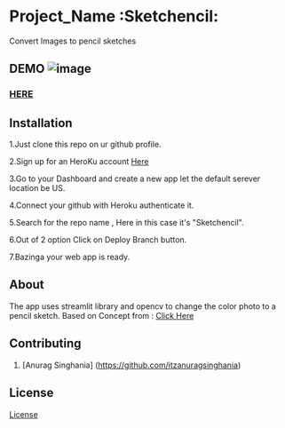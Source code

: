 # Project_Name :Sketchencil:
Convert Images to pencil sketches

## DEMO ![image](https://img.shields.io/badge/version-1.0.0-yellowgreen.svg)

###  [HERE]( https://sketchencil.herokuapp.com/)

## Installation
1.Just clone this repo on ur github profile.

2.Sign up for an HeroKu account [Here](https://www.heroku.com/)

3.Go to your Dashboard and create a new app let the default serever location be US.

4.Connect your github with Heroku authenticate it.

5.Search for the repo name , Here in this case it's "Sketchencil".

6.Out of 2 option Click on Deploy Branch button.

7.Bazinga your web app is ready.


## About
The app uses streamlit library and opencv to change the color photo to a pencil sketch.
Based on Concept from : [Click Here](https://bit.ly/2Uv8QZm)
## Contributing
1. [Anurag Singhania] (https://github.com/itzanuragsinghania)


## License
[License](LICENSE)
